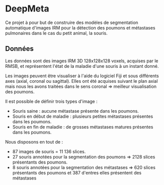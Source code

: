 # DeepMeta
Ce projet à pour but de construire des modèles de segmentation automatique d'images IRM pour la détection des poumons et
métastases pulmonaires dans le cas du petit animal, la souris. 

## Données
Les données sont des images IRM 3D 128x128x128 voxels, acquises par le RMSB, et représentent l'état de la maladie d'une souris 
à un instant donné. 

Les images peuvent être visualiser à l'aide du logiciel Fiji et sous différents axes (axial, coronal ou sagittal). 
Elles ont été acquises suivant le plan axial mais nous les avons traitées dans le sens coronal => meilleur visualisation des poumons.

Il est possible de définir trois types d'image : 
* Souris saine : aucune métastase présente dans les poumons.
* Souris en début de maladie : plusieurs petites métastases présentes dans les poumons.
* Souris en fin de maladie : de grosses métastases matures présentes dans les poumons.

Nous disposons en tout de : 
* 87 images de souris = 11 136 slices. 
* 27 souris annotées pour la segmentation des poumons => 2128 slices présentants des poumons. 
* 8 souris annotées pour la segmentation des métastases => 620 slices présentants des poumons et 387 d'entres elles présentent des métastases

